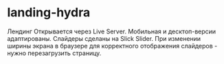 # landing-hydra


Лендинг 
Открывается через Live Server.
Мобильная и десктоп-версии адаптированы.
Слайдеры сделаны на Slick Slider.
При изменении ширины экрана в браузере для корректного отображения слайдеров - нужно перезагрузить страницу.
